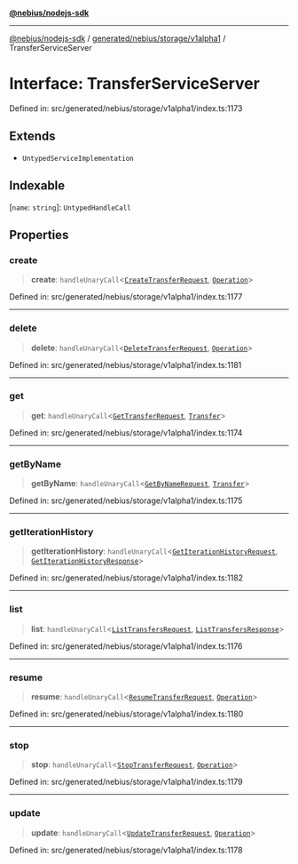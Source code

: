 [**@nebius/nodejs-sdk**](../../../../../README.md)

---

[@nebius/nodejs-sdk](../../../../../README.md) / [generated/nebius/storage/v1alpha1](../README.md) / TransferServiceServer

# Interface: TransferServiceServer

Defined in: src/generated/nebius/storage/v1alpha1/index.ts:1173

## Extends

- `UntypedServiceImplementation`

## Indexable

\[`name`: `string`\]: `UntypedHandleCall`

## Properties

### create

> **create**: `handleUnaryCall`\<[`CreateTransferRequest`](CreateTransferRequest.md), [`Operation`](../../../common/v1/interfaces/Operation.md)\>

Defined in: src/generated/nebius/storage/v1alpha1/index.ts:1177

---

### delete

> **delete**: `handleUnaryCall`\<[`DeleteTransferRequest`](DeleteTransferRequest.md), [`Operation`](../../../common/v1/interfaces/Operation.md)\>

Defined in: src/generated/nebius/storage/v1alpha1/index.ts:1181

---

### get

> **get**: `handleUnaryCall`\<[`GetTransferRequest`](GetTransferRequest.md), [`Transfer`](Transfer.md)\>

Defined in: src/generated/nebius/storage/v1alpha1/index.ts:1174

---

### getByName

> **getByName**: `handleUnaryCall`\<[`GetByNameRequest`](../../../common/v1/interfaces/GetByNameRequest.md), [`Transfer`](Transfer.md)\>

Defined in: src/generated/nebius/storage/v1alpha1/index.ts:1175

---

### getIterationHistory

> **getIterationHistory**: `handleUnaryCall`\<[`GetIterationHistoryRequest`](GetIterationHistoryRequest.md), [`GetIterationHistoryResponse`](GetIterationHistoryResponse.md)\>

Defined in: src/generated/nebius/storage/v1alpha1/index.ts:1182

---

### list

> **list**: `handleUnaryCall`\<[`ListTransfersRequest`](ListTransfersRequest.md), [`ListTransfersResponse`](ListTransfersResponse.md)\>

Defined in: src/generated/nebius/storage/v1alpha1/index.ts:1176

---

### resume

> **resume**: `handleUnaryCall`\<[`ResumeTransferRequest`](ResumeTransferRequest.md), [`Operation`](../../../common/v1/interfaces/Operation.md)\>

Defined in: src/generated/nebius/storage/v1alpha1/index.ts:1180

---

### stop

> **stop**: `handleUnaryCall`\<[`StopTransferRequest`](StopTransferRequest.md), [`Operation`](../../../common/v1/interfaces/Operation.md)\>

Defined in: src/generated/nebius/storage/v1alpha1/index.ts:1179

---

### update

> **update**: `handleUnaryCall`\<[`UpdateTransferRequest`](UpdateTransferRequest.md), [`Operation`](../../../common/v1/interfaces/Operation.md)\>

Defined in: src/generated/nebius/storage/v1alpha1/index.ts:1178
